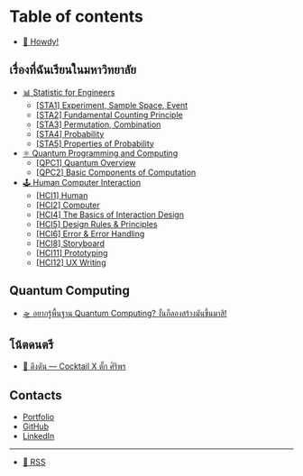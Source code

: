 # Table of contents

* [🦄 Howdy!](README.md)

## เรื่องที่ฉันเรียนในมหาวิทยาลัย <a href="#my-subjects" id="my-subjects"></a>

* [📊 Statistic for Engineers](my-subjects/stats/README.md)
  * [\[STA1\] Experiment, Sample Space, Event](my-subjects/stats/sta1-experiment-sample-space-event.md)
  * [\[STA2\] Fundamental Counting Principle](my-subjects/stats/sta2-fundamental-counting-principle.md)
  * [\[STA3\] Permutation, Combination](my-subjects/stats/sta3-permutation-combination.md)
  * [\[STA4\] Probability](my-subjects/stats/sta4-probability.md)
  * [\[STA5\] Properties of Probability](my-subjects/stats/sta5-properties-of-probability.md)
* [⚛ Quantum Programming and Computing](my-subjects/quantum/README.md)
  * [\[QPC1\] Quantum Overview](my-subjects/quantum/qpc1-quantum-overview.md)
  * [\[QPC2\] Basic Components of Computation](my-subjects/quantum/qpc2-basic-components-of-computation.md)
* [🕹 Human Computer Interaction](my-subjects/hci/README.md)
  * [\[HCI1\] Human](my-subjects/hci/hci1-human.md)
  * [\[HCI2\] Computer](my-subjects/hci/hci2-computer.md)
  * [\[HCI4\] The Basics of Interaction Design](my-subjects/hci/hci4-the-basics-of-interaction-design.md)
  * [\[HCI5\] Design Rules & Principles](my-subjects/hci/hci5-design-rules-and-principles.md)
  * [\[HCI6\] Error & Error Handling](my-subjects/hci/hci6-error-and-error-handling.md)
  * [\[HCI8\] Storyboard](my-subjects/hci/hci8-storyboard.md)
  * [\[HCI11\] Prototyping](my-subjects/hci/hci11-prototyping.md)
  * [\[HCI12\] UX Writing](my-subjects/hci/hci12-ux-writing.md)

## Quantum Computing <a href="#qcom" id="qcom"></a>

* [🛸 อยากรู้พื้นฐาน Quantum Computing? งั้นก็ลองสร้างมันขึ้นมาสิ!](qcom/qsim.md)

## โน้ตดนตรี <a href="#scores" id="scores"></a>

* [🎹 ดึงดัน — Cocktail X ตั๊ก ศิริพร](scores/duengdan.md)

## Contacts

* [Portfolio](https://rootenginear.github.io)
* [GitHub](https://github.com/rootEnginear)
* [LinkedIn](https://www.linkedin.com/in/suthep-ch/)

***

* [📡 RSS](rss.md)
